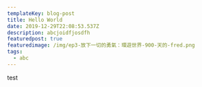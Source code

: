 ```yaml
---
templateKey: blog-post
title: Hello World
date: 2019-12-29T22:08:53.537Z
description: abcjoidfjosdfh
featuredpost: true
featuredimage: /img/ep3-放下一切的勇氣：環遊世界-900-天的-fred.png
tags:
  - abc
---
```

test
